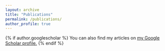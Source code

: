 ```yaml
---
layout: archive
title: "Publications"
permalink: /publications/
author_profile: true
---
```


{% if author.googlescholar %}
  You can also find my articles on <u><a href="{{author.googlescholar}}">my Google Scholar profile</a>.</u>
{% endif %}

<script src="https://bibbase.org/service/mendeley/602a7a04-1e7f-3520-a0c6-a2162c849e33?jsonp=1"></script>

